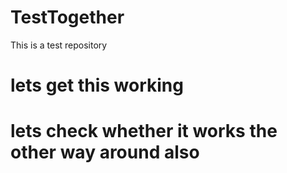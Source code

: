# TestTogether
This is a test repository
# lets get this working
# lets check whether it works the other way around also
##